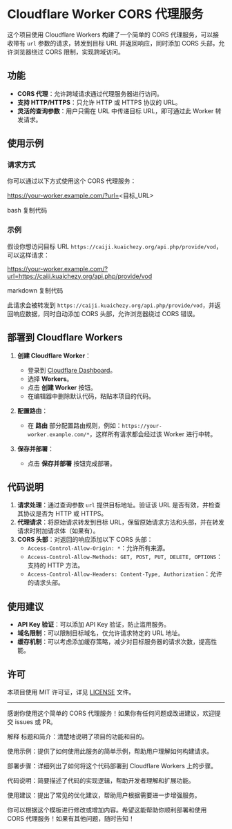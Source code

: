# Cloudflare Worker CORS 代理服务

这个项目使用 Cloudflare Workers 构建了一个简单的 CORS 代理服务，可以接收带有 `url` 参数的请求，转发到目标 URL 并返回响应，同时添加 CORS 头部，允许浏览器绕过 CORS 限制，实现跨域访问。

## 功能

- **CORS 代理**：允许跨域请求通过代理服务器进行访问。
- **支持 HTTP/HTTPS**：只允许 HTTP 或 HTTPS 协议的 URL。
- **灵活的查询参数**：用户只需在 URL 中传递目标 URL，即可通过此 Worker 转发请求。

## 使用示例

### 请求方式

你可以通过以下方式使用这个 CORS 代理服务：

https://your-worker.example.com/?url=<目标_URL>

bash
复制代码

### 示例

假设你想访问目标 URL `https://caiji.kuaichezy.org/api.php/provide/vod`，可以这样请求：

https://your-worker.example.com/?url=https://caiji.kuaichezy.org/api.php/provide/vod

markdown
复制代码

此请求会被转发到 `https://caiji.kuaichezy.org/api.php/provide/vod`，并返回响应数据，同时自动添加 CORS 头部，允许浏览器绕过 CORS 错误。

## 部署到 Cloudflare Workers

1. **创建 Cloudflare Worker**：
   - 登录到 [Cloudflare Dashboard](https://dash.cloudflare.com/)。
   - 选择 **Workers**。
   - 点击 **创建 Worker** 按钮。
   - 在编辑器中删除默认代码，粘贴本项目的代码。

2. **配置路由**：
   - 在 **路由** 部分配置路由规则，例如：`https://your-worker.example.com/*`，这样所有请求都会经过该 Worker 进行中转。

3. **保存并部署**：
   - 点击 **保存并部署** 按钮完成部署。

## 代码说明

1. **请求处理**：通过查询参数 `url` 提供目标地址。验证该 URL 是否有效，并检查其协议是否为 HTTP 或 HTTPS。
2. **代理请求**：将原始请求转发到目标 URL，保留原始请求方法和头部，并在转发请求时附加请求体（如果有）。
3. **CORS 头部**：对返回的响应添加以下 CORS 头部：
   - `Access-Control-Allow-Origin: *`：允许所有来源。
   - `Access-Control-Allow-Methods: GET, POST, PUT, DELETE, OPTIONS`：支持的 HTTP 方法。
   - `Access-Control-Allow-Headers: Content-Type, Authorization`：允许的请求头部。

## 使用建议

- **API Key 验证**：可以添加 API Key 验证，防止滥用服务。
- **域名限制**：可以限制目标域名，仅允许请求特定的 URL 地址。
- **缓存机制**：可以考虑添加缓存策略，减少对目标服务器的请求次数，提高性能。

## 许可

本项目使用 MIT 许可证，详见 [LICENSE](./LICENSE) 文件。

---

感谢你使用这个简单的 CORS 代理服务！如果你有任何问题或改进建议，欢迎提交 issues 或 PR。

解释
标题和简介：清楚地说明了项目的功能和目的。

使用示例：提供了如何使用此服务的简单示例，帮助用户理解如何构建请求。

部署步骤：详细列出了如何将这个代码部署到 Cloudflare Workers 上的步骤。

代码说明：简要描述了代码的实现逻辑，帮助开发者理解和扩展功能。

使用建议：提出了常见的优化建议，帮助用户根据需要进一步增强服务。

你可以根据这个模板进行修改或增加内容。希望这能帮助你顺利部署和使用 CORS 代理服务！如果有其他问题，随时告知！
